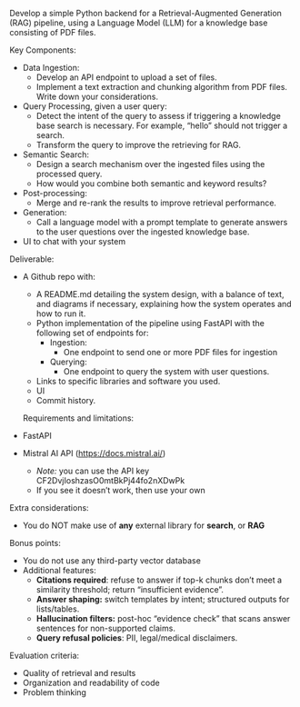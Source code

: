 Develop a simple Python backend for a Retrieval-Augmented Generation (RAG) pipeline, using a Language Model (LLM) for a knowledge base consisting of PDF files.

Key Components:

- Data Ingestion:
    - Develop an API endpoint to upload a set of files.
    - Implement a text extraction and chunking algorithm from PDF files. Write down your considerations.
- Query Processing, given a user query:
    - Detect the intent of the query to assess if triggering a knowledge base search is necessary. For example, “hello” should not trigger a search.
    - Transform the query to improve the retrieving for RAG.
- Semantic Search:
    - Design a search mechanism over the ingested files using the processed query.
    - How would you combine both semantic and keyword results?
- Post-processing:
    - Merge and re-rank the results to improve retrieval performance.
- Generation:
    - Call a language model with a prompt template to generate answers to the user questions over the ingested knowledge base.
- UI to chat with your system

Deliverable:

- A Github repo with:
    - A README.md detailing the system design, with a balance of text, and diagrams if necessary, explaining how the system operates and how to run it.
    - Python implementation of the pipeline using FastAPI with the following set of endpoints for:
        - Ingestion:
            - One endpoint to send one or more PDF files for ingestion
        - Querying:
            - One endpoint to query the system with user questions.
    - Links to specific libraries and software you used.
    - UI
    - Commit history.

    Requirements and limitations:

- FastAPI
- Mistral AI API (https://docs.mistral.ai/)
    - *Note:* you can use the API key CF2DvjIoshzasO0mtBkPj44fo2nXDwPk
    - If you see it doesn’t work, then use your own

Extra considerations:

- You do NOT make use of **any** external library for **search**, or **RAG**

Bonus points: 

- You do not use any third-party vector database
- Additional features:
    - **Citations required**: refuse to answer if top-k chunks don’t meet a similarity threshold; return “insufficient evidence”.
    - **Answer shaping:** switch templates by intent; structured outputs for lists/tables.
    - **Hallucination filters:** post-hoc “evidence check” that scans answer sentences for non-supported claims.
    - **Query refusal policies**: PII, legal/medical disclaimers.

Evaluation criteria:

- Quality of retrieval and results
- Organization and readability of code
- Problem thinking